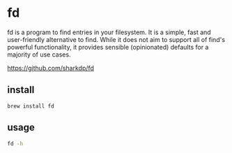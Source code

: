 <!---
markmeta_author: wongoo
markmeta_date: 2021-08-05
markmeta_title: fd
markmeta_categories: app
markmeta_tags: fd
-->

# fd 

fd is a program to find entries in your filesystem. 
It is a simple, fast and user-friendly alternative to find. 
While it does not aim to support all of find's powerful functionality, 
it provides sensible (opinionated) defaults for a majority of use cases.

https://github.com/sharkdp/fd

## install
```
brew install fd
```

## usage

```bash
fd -h 
```
